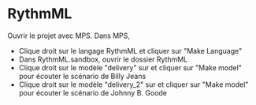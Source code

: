 # RythmML
Ouvrir le projet avec MPS.
Dans MPS, 
- Clique droit sur le langage RythmML et cliquer sur "Make Language"
- Dans RythmML.sandbox, ouvrir le dossier RythmML
- Clique droit sur le modèle "delivery" sur et cliquer sur "Make model" pour écouter le scénario de Billy Jeans
- Clique droit sur le modèle "delivery_2" sur et cliquer sur "Make model" pour écouter le scénario de Johnny B. Goode
